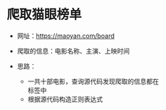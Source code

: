 # 爬取猫眼榜单

- 网址：https://maoyan.com/board
- 爬取的信息：电影名称、主演、上映时间

- 思路：
  - 一共十部电影，查询源代码发现爬取的信息都在<dd></dd>标签中
  - 根据源代码构造正则表达式

